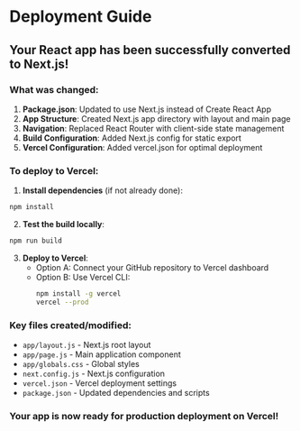 # Deployment Guide

## Your React app has been successfully converted to Next.js!

### What was changed:
1. **Package.json**: Updated to use Next.js instead of Create React App
2. **App Structure**: Created Next.js app directory with layout and main page
3. **Navigation**: Replaced React Router with client-side state management
4. **Build Configuration**: Added Next.js config for static export
5. **Vercel Configuration**: Added vercel.json for optimal deployment

### To deploy to Vercel:

1. **Install dependencies** (if not already done):
```bash
npm install
```

2. **Test the build locally**:
```bash
npm run build
```

3. **Deploy to Vercel**:
   - Option A: Connect your GitHub repository to Vercel dashboard
   - Option B: Use Vercel CLI:
     ```bash
     npm install -g vercel
     vercel --prod
     ```

### Key files created/modified:
- `app/layout.js` - Next.js root layout
- `app/page.js` - Main application component
- `app/globals.css` - Global styles
- `next.config.js` - Next.js configuration
- `vercel.json` - Vercel deployment settings
- `package.json` - Updated dependencies and scripts

### Your app is now ready for production deployment on Vercel!